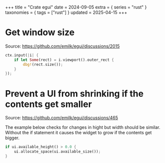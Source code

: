 +++
title = "Crate egui"
date = 2024-09-05
extra = { series = "rust" }
taxonomies = { tags = ["rust"] }
updated = 2025-04-15
+++

# Get window size

Source: <https://github.com/emilk/egui/discussions/2015>

```rust
ctx.input(|i| {
    if let Some(rect) = i.viewport().outer_rect {
        dbg!(rect.size());
    }
});
```

# Prevent a UI from shrinking if the contents get smaller

Source: <https://github.com/emilk/egui/discussions/465>

The example below checks for changes in hight but width should be similar.
Without the if statement it causes the widget to grow if the contents get bigger.

```rust
if ui.available_height() > 0.0 {
    ui.allocate_space(ui.available_size());
}
```
